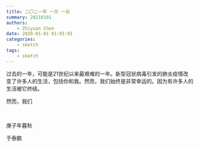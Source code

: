 ```yaml
---
title: 二〇二一年 一月 一日
summary: 20210101
authors:
    - Zhiyuan Chen
date: 2020-01-01 01:01:01
categories: 
    - sketch
tags:
    - sketch
---
```


​过去的一年，可能是21世纪以来最艰难的一年。新型冠状病毒引发的肺炎疫情改变了许多人的生活，包括你和我。然而，我们始终是非常幸运的。因为有许多人的生活被它终结。

然而，我们

</br>

庚子年暮秋

于泰鹏
